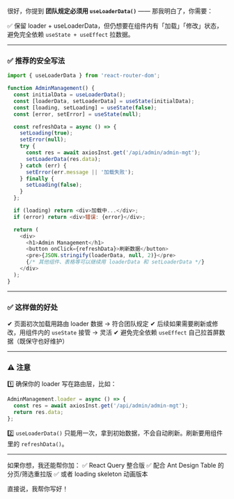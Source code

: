 很好，你提到 **团队规定必须用 `useLoaderData()`** —— 那我明白了，你需要：

✅ 保留 loader + useLoaderData，但仍想要在组件内有「加载」「修改」状态，避免完全依赖 `useState + useEffect` 拉数据。

------

### ✅ 推荐的安全写法

```js
import { useLoaderData } from 'react-router-dom';

function AdminManagement() {
  const initialData = useLoaderData();
  const [loaderData, setLoaderData] = useState(initialData);
  const [loading, setLoading] = useState(false);
  const [error, setError] = useState(null);

  const refreshData = async () => {
    setLoading(true);
    setError(null);
    try {
      const res = await axiosInst.get('/api/admin/admin-mgt');
      setLoaderData(res.data);
    } catch (err) {
      setError(err.message || '加载失败');
    } finally {
      setLoading(false);
    }
  };

  if (loading) return <div>加载中...</div>;
  if (error) return <div>错误: {error}</div>;

  return (
    <div>
      <h1>Admin Management</h1>
      <button onClick={refreshData}>刷新数据</button>
      <pre>{JSON.stringify(loaderData, null, 2)}</pre>
      {/* 其他组件、表格等可以继续用 loaderData 和 setLoaderData */}
    </div>
  );
}
```

------

### ✅ 这样做的好处

✔ 页面初次加载用路由 loader 数据 → 符合团队规定
 ✔ 后续如果需要刷新或修改，用组件内的 `useState` 接管 → 灵活
 ✔ 避免完全依赖 `useEffect` 自己拉首屏数据（既保守也好维护）

------

### ⚠ 注意

1️⃣ 确保你的 loader 写在路由层，比如：

```js
AdminManagement.loader = async () => {
  const res = await axiosInst.get('/api/admin/admin-mgt');
  return res.data;
};
```

2️⃣ `useLoaderData()` 只能用一次，拿到初始数据，不会自动刷新。刷新要用组件里的 `refreshData()`。

------

如果你想，我还能帮你加：
 ✅ React Query 整合版
 ✅ 配合 Ant Design Table 的分页/筛选重拉版
 ✅ 或者 loading skeleton 动画版本

直接说，我帮你写好！